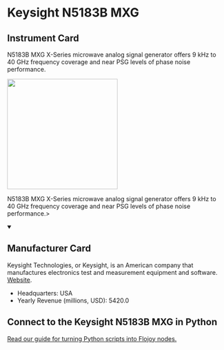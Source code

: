
# Keysight N5183B MXG

## Instrument Card

<div className="flex">

<div>

N5183B MXG X-Series microwave analog signal generator offers 9 kHz to 40 GHz frequency coverage and near PSG levels of phase noise performance.

</div>

<img width="256" src="https://v5.airtableusercontent.com/v1/19/19/1691539200000/O0H6NlDAF9n9SLXWCnYxdA/pO2UofrsJX7SvClqA7bKUuTEZb1fgpyYvtPdgksL68Bn1DogP0NsGq1HU2NP_vOU60-yFUyEcEk27jDLkgo7XG7ArMz1ixngAl_8YcQQgT0/2aT-VNv_ySmtCWMGhqosVfNprD8HcH7CVy4Mf3m4_ZE"/>

</div>

N5183B MXG X-Series microwave analog signal generator offers 9 kHz to 40 GHz frequency coverage and near PSG levels of phase noise performance.>

<details open>
<summary><h2>Manufacturer Card</h2></summary>

Keysight Technologies, or Keysight, is an American company that manufactures electronics test and measurement equipment and software. <a href="https://www.keysight.com/us/en/home.html">Website</a>.

<ul>
  <li>Headquarters: USA</li>
  <li>Yearly Revenue (millions, USD): 5420.0</li>
</ul>
</details>

## Connect to the Keysight N5183B MXG in Python

[Read our guide for turning Python scripts into Flojoy nodes.](https://docs.flojoy.ai/custom-nodes/creating-custom-node/)


